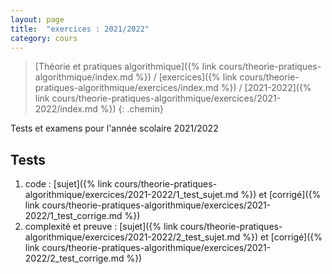 ```yaml
---
layout: page
title:  "exercices : 2021/2022"
category: cours
---
```


> [Théorie et pratiques algorithmique]({% link cours/theorie-pratiques-algorithmique/index.md %}) / [exercices]({% link cours/theorie-pratiques-algorithmique/exercices/index.md %}) / [2021-2022]({% link cours/theorie-pratiques-algorithmique/exercices/2021-2022/index.md %})
{: .chemin}

Tests et examens pour l'année scolaire 2021/2022

## Tests

1. code : [sujet]({% link cours/theorie-pratiques-algorithmique/exercices/2021-2022/1_test_sujet.md %}) et [corrigé]({% link cours/theorie-pratiques-algorithmique/exercices/2021-2022/1_test_corrige.md %})
1. complexité et preuve : [sujet]({% link cours/theorie-pratiques-algorithmique/exercices/2021-2022/2_test_sujet.md %}) et [corrigé]({% link cours/theorie-pratiques-algorithmique/exercices/2021-2022/2_test_corrige.md %})
